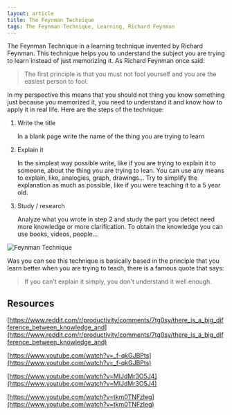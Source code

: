 ```yaml
---
layout: article
title: The Feynman Technique
tags: The Feynman Technique, Learning, Richard Feynman
---
```


The Feynman Technique in a learning technique invented by Richard Feynman. This technique helps you to understand the subject you are trying to learn instead of just memorizing it. As Richard Feynman once said:

> The first principle is that you must not fool yourself and you are the easiest person to fool.

In my perspective this means that you should not thing you know something just because you memorized it, you need to understand it and know how to apply it in real life. Here are the steps of the technique:

1. Write the title

   In a blank page write the name of the thing you are trying to learn

2. Explain it

   In the simplest way possible write, like if you are trying to explain it to someone, about the thing you are trying to lean. You can use any means to explain, like, analogies, graph, drawings... Try to simplify the explanation as much as possible, like if you were teaching it to a 5 year old.

3. Study / research

   Analyze what you wrote in step 2 and study the part you detect need more knowledge or more clarification. To obtain the knowledge you can use books, videos, people...

![Feynman Technique](/images/posts/feynman-technique.jpg)

Was you can see this technique is basically based in the principle that you learn better when you are trying to teach, there is a famous quote that says:

> If you can't explain it simply, you don't understand it well enough.

## Resources

[https://www.reddit.com/r/productivity/comments/7tg0sy/there_is_a_big_difference_between_knowledge_and](https://www.reddit.com/r/productivity/comments/7tg0sy/there_is_a_big_difference_between_knowledge_and)

[https://www.youtube.com/watch?v=_f-qkGJBPts](https://www.youtube.com/watch?v=_f-qkGJBPts)

[https://www.youtube.com/watch?v=MlJdMr3O5J4](https://www.youtube.com/watch?v=MlJdMr3O5J4)

[https://www.youtube.com/watch?v=tkm0TNFzIeg](https://www.youtube.com/watch?v=tkm0TNFzIeg)
